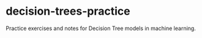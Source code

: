 # decision-trees-practice
Practice exercises and notes for Decision Tree models in machine learning.
